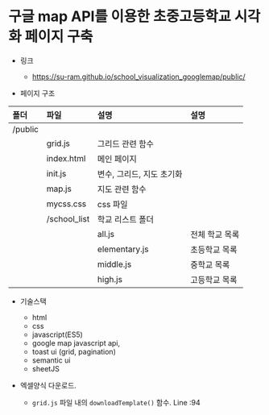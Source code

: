 # 구글 map API를 이용한 초중고등학교 시각화 페이지 구축

- 링크 
    - https://su-ram.github.io/school_visualization_googlemap/public/
    
- 페이지 구조

| 폴더 | 파일 | 설명 | 설명 |
|:--------|:--------|:--------|:--------|
|/public  |  |  | |
|  | grid.js | 그리드 관련 함수 | |
|  | index.html | 메인 페이지 | |
|  | init.js | 변수, 그리드, 지도 초기화| |
|  | map.js | 지도 관련 함수 | |
|  | mycss.css | css 파일 | |
|  | /school_list | 학교 리스트 폴더 | |
|  |  | all.js | 전체 학교 목록|
|  |  | elementary.js | 초등학교 목록|
|  |  | middle.js | 중학교 목록|
|  |  | high.js | 고등학교 목록|


- 기술스택
    - html
    - css
    - javascript(ES5) 
    - google map javascript api, 
    - toast ui (grid, pagination)
    - semantic ui 
    - sheetJS

- 엑셀양식 다운로드. 
    - `grid.js` 파일 내의 `downloadTemplate()` 함수. Line :94
